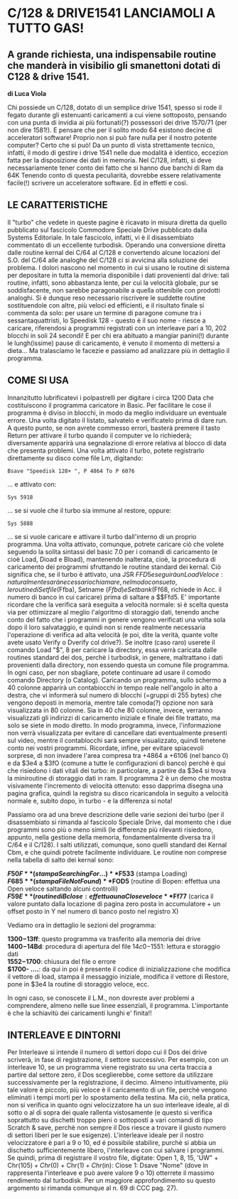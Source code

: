 
# C/128 & DRIVE1541 LANCIAMOLI A TUTTO GAS!

## A grande richiesta, una indispensabile routine che manderà in visibilio gli smanettoni dotati di C128 & drive 1541.

**di Luca Viola**

Chi possiede un C/128, dotato di un semplice drive 1541, spesso si rode il fegato durante gli estenuanti caricamenti a cui viene sottoposto, pensando con una punta di invidia ai più fortunati(?) possessori dei drive 1570/71 (per non dire 1581!). E pensare che per il solito modo 64 esistono decine di acceleratori software! Proprio non si può fare nulla per il nostro potente computer? Certo che si può! Da un punto di vista strettamente tecnico, infatti, il modo di gestire i drive 1541 nelle due modalità è identico, eccezion fatta per la disposizione dei dati in memoria. Nel C/128, infatti, si deve necessariamente tener conto dei fatto che si hanno due banchi di Ram da 64K Tenendo conto di questa peculiarità, dovrebbe essere relativamente facile(!) scrivere un acceleratore software. Ed in effetti e così.

## LE CARATTERISTICHE

Il "turbo" che vedete in queste pagine è ricavato in misura diretta da quello pubblicato sul fascicolo Commodore Speciale Drive pubblicato dalla Systems Editoriale. In tale fascicolo, infatti, vi è il disassembiato commentato di un eccellente turbodisk. Operando una conversione diretta dalle routine kernal dei C/64 al C/128 e convertendo alcune locazioni del S.O. del C/64 alle analoghe del C/128 ci si avvicina alla soluzione dei problema. I dolori nascono nel momento in cui si usano le routine di sistema per depositare in tutta la memoria disponibile i dati provenienti dal drive: tali routine, infatti, sono abbastanza lente, per cui la velocità globale, pur se soddisfacente, non sarebbe paragonabile a quella ottenibile con prodotti analoghi. Si è dunque reso necessario riscrivere le suddette routine sostituendole con altre, più veloci ed efficienti, e il risultato finale si commenta da solo: per usare un termine di paragone comune tra i sessantaquattristi, lo Speedisk 128 - questo è il suo nome - riesce a caricare, riferendosi a programmi registrati con un interleave pari a 10, 202 blocchi in soli 24 secondi! E per chi era abituato a mangiar panini(!) durante le lungh(issime) pause di caricamento, è venuto il momento di mettersi a dieta... Ma tralasciamo le facezie e passiamo ad analizzare più in dettaglio il programma.

## COME SI USA

Innanzitutto lubrificatevi i polpastrelli per digitare i circa 1200 Data che costituiscono il programma caricatore in Basic. Per facilitare le cose il programma è diviso in blocchi, in modo da meglio individuare un eventuale errore. Una volta digitato il listato, salvatelo e verificatelo prima di dare run. A questo punto, se non avrete commesso errori, basterà premere il tasto Return per attivare il turbo quando il computer ve lo richiederà; diversamente apparirà una segnalazione di errore relativa al blocco di data che presenta problemi. Una volta attivato il turbo, potete registrarlo direttamente su disco come file Lm, digitando:

`Bsave "Speedisk 128+ ", P 4864 To P 6076`

... e attivato con:

`Sys 5918`

... se si vuole che il turbo sia immune al restore, oppure:

`Sys 5888`

... se si vuole caricare e attivare il turbo dall'interno di un proprio programma. Una volta attivato, comunque, potrete caricare ciò che volete seguendo la solita sintassi del basic 7.0 per i comandi di caricamento (e cioè Load, Dioad e Bload), mantenendo inalterata, cioè, la procedura di caricamento dei programmi sfruttando le routine standard dei kernal. Ciò significa che, se il turbo è attivato, una JSR $FFD5 eseguirà un Load Veloce: naturalmente sarà necessario chiamare, nel modo consueto, le routine di Setfile ($Ffba), Setname ($Ffbd) e Setbank ($Ff68, richiede in Acc. il numero di banco in cui caricare) prima di saltare a $$Ffd5. E' importante ricordare che la verifica sarà eseguita a velocità normale: si è scelta questa via per ottimizzare al meglio l'algoritmo di storaggio dati, tenendo anche conto del fatto che i programmi in genere vengono verificati una volta sola dopo il loro salvataggio, e quindi non si rende realmente necessaria l'operazione di verifica ad alta velocità (e poi, dite la verità, quante volte avete usato Verify o Dverify col drive?). Se inoltre (caso raro) userete il comando Load "$", 8 per caricare la directory, essa verrà caricata dalle routines standard dei dos, perchè i turbodisk, in genere, maltrattano i dati provenienti dalla directory, non essendo questa un comune file programma. In ogni caso, per non sbagliare, potete continuare ad usare il comodo comando Directory (o Catalog). Caricando un programma, sullo schermo a 40 colonne apparirà un contabiocchi in tempo reale nell'angolo in alto a destra, che vi informerà sul numero di blocchi (=gruppi di 255 bytes) che vengono deposti in memoria, mentre tale comoda(?) opzione non sarà visualizzata in 80 colonne. Sia in 40 che 80 colonne, invece, verranno visualizzati gli indirizzi di caricamento iniziale e finale dei file trattato, ma solo se siete in modo diretto. In modo programma, invece, l'informazione non verrà visualizzata per evitare di cancellare dati eventualmente presenti sul video, mentre il contablocchi sarà sempre visualizzato, quindi tenetene conto nei vostri programmi. Ricordate, infine, per evitare spiacevoli sorprese, di non invadere l'area compresa tra +4864 a +6106 (nel banco 0) e da $3e4 a $3fO (comune a tutte le configurazioni di banco) perchè è qui che risiedono i dati vitali dei turbo: in particolare, a partire da $3e4 si trova la miniroutine di storaggio dati in ram. Il programma 2 è un demo che mostra visivamente l'incremento di velocità ottenuto: esso dapprima disegna una pagina grafica, quindi la registra su disco ricaricandola in seguito a velocità normale e, subito dopo, in turbo - e la differenza si nota!

Passiamo ora ad una breve descrizione delle varie sezioni dei turbo (per il disassembiato si rimanda al fascicolo Speciale Drive, dal momento che i due programmi sono più o meno simili (le differenze più rilevanti risiedono, appunto, nella gestione della memoria, fondamentalmente diversa tra il C/64 e il C/128). I salti utilizzati, comunque, sono quelli standard dei Kernal Cbm, e che quindi potrete facilmente individuare. Le routine non comprese nella tabella di salto dei kernal sono:

**$F50F** (stampa Searching For...)  
**$F533** (stampa Loading)  
**$F685** (stampa File Not Found)  
**$FOD5** (routine di Bopen: effettua una Open veloce saltando alcuni controlli)  
**$F59E** (routine di Bclose: effettua una Close veloce  
**$Ff77** (carica il valore puntato dalla locazione di pagina zero posta in accumulatore + un offset posto in Y nel numero di banco posto nel registro X)  

Vediamo ora in dettaglio le sezioni del programma:

**$1300-$13ff**: questo programma va trasferito alla memoria dei drive  
**$1400-$14Bd**: procedura di apertura del file $14c0-$1551: lettura e storaggio dati  
**$1552-$1700**: chiusura del file o errore  
**$1700- ....**: da qui in poi è presente il codice di inizializzazione che modifica il vettore di load, stampa il messaggio iniziale, modifica il vettore di Restore, pone in $3e4 la routine di storaggio veloce, ecc.  

In ogni caso, se conoscete il L.M., non dovreste aver problemi a comprendere, almeno nelle sue linee essenziali, il programma. L'importante è che la schiavitù dei caricamenti lunghi e' finita!!  

## INTERLEAVE E DINTORNI

Per Interleave si intende il numero di settori dopo cui il Dos dei drive scriverà, in fase di registrazione, il settore successivo. Per esempio, con un ínterleave 10, se un programma viene registrato su una certa traccia a partire dal settore zero, il Dos sceglierebbe, come settore da utilizzare successivamente per la registrazione, il decimo. Almeno intuitivamente, più tale valore è piccolo, più veloce è il caricamento di un file, perchè vengono eliminati i tempi morti per lo spostamento della testina. Ma ciò, nella pratica, non si verifica in quanto ogni velocizzatore ha un suo interleave ideale, al di sotto o al di sopra dei quale rallenta vistosamente (e questo si verifica soprattutto su dischetti troppo pieni o sottoposti a vari comandi di tipo Scratch & save, perchè non sempre il Dos riesce a trovare il giusto numero di settori liberi per le sue esigenze). L'interleave ideale per il nostro velocizzatore è pari a 9 o 10, ed é possibile stabilire, purchè si abbia un dischetto sufficientemente libero, l'interleave con cui salvare i programmi. Se quindi, prima di registrare il vostro file, digitate: Open 1, 8, 15, 'UW" + Chr$(105) + Chr$(0) + Chr$(1) + Chr$(in): Ciose 1: Dsave "Nome" (dove in rappresenta l'interleave e può avere valore 9 o 10) otterrete il massimo rendimento dal turbodisk. Per un maggiore approfondimento su questo argomento si rimanda comunque al n. 69 di CCC pag. 27).
